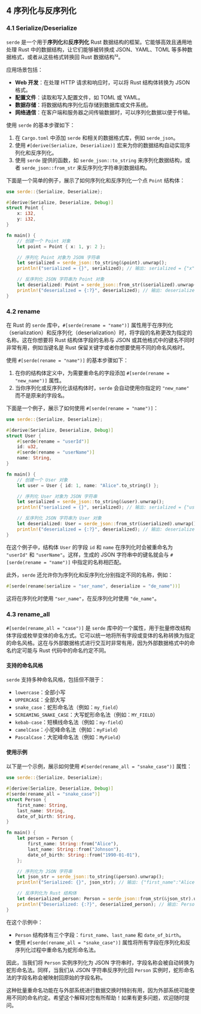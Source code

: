## 4 序列化与反序列化

### 4.1 Serialize/Deserialize
`serde` 是一个用于**序列化**和**反序列化** Rust 数据结构的框架。它能够高效且通用地处理 Rust 中的数据结构，让它们能够被转换成 JSON、YAML、TOML 等多种数据格式，或者从这些格式转换回 Rust 数据结构¹²。

应用场景包括：
- **Web 开发**：在处理 HTTP 请求和响应时，可以将 Rust 结构体转换为 JSON 格式。
- **配置文件**：读取和写入配置文件，如 TOML 或 YAML。
- **数据存储**：将数据结构序列化后存储到数据库或文件系统。
- **网络通信**：在客户端和服务器之间传输数据时，可以序列化数据以便于传输。

使用 `serde` 的基本步骤如下：
1. 在 `Cargo.toml` 中添加 `serde` 和相关的数据格式库，例如 `serde_json`。
2. 使用 `#[derive(Serialize, Deserialize)]` 宏来为你的数据结构自动实现序列化和反序列化。
3. 使用 `serde` 提供的函数，如 `serde_json::to_string` 来序列化数据结构，或者 `serde_json::from_str` 来反序列化字符串到数据结构。

下面是一个简单的例子，展示了如何序列化和反序列化一个点 `Point` 结构体：

```rust
use serde::{Serialize, Deserialize};

#[derive(Serialize, Deserialize, Debug)]
struct Point {
    x: i32,
    y: i32,
}

fn main() {
    // 创建一个 Point 对象
    let point = Point { x: 1, y: 2 };

    // 序列化 Point 对象为 JSON 字符串
    let serialized = serde_json::to_string(&point).unwrap();
    println!("serialized = {}", serialized); // 输出: serialized = {"x":1,"y":2}

    // 反序列化 JSON 字符串为 Point 对象
    let deserialized: Point = serde_json::from_str(&serialized).unwrap();
    println!("deserialized = {:?}", deserialized); // 输出: deserialized = Point { x: 1, y: 2 }
}
```

### 4.2 rename
在 Rust 的 `serde` 库中，`#[serde(rename = "name")]` 属性用于在序列化（serialization）和反序列化（deserialization）时，将字段的名称更改为指定的名称。这在你想要将 Rust 结构体字段的名称与 JSON 或其他格式中的键名不同时非常有用，例如当键名是 Rust 保留关键字或者你想要使用不同的命名风格时。

使用 `#[serde(rename = "name")]` 的基本步骤如下：

1. 在你的结构体定义中，为需要重命名的字段添加 `#[serde(rename = "new_name")]` 属性。
2. 当你序列化或反序列化该结构体时，`serde` 会自动使用你指定的 `"new_name"` 而不是原来的字段名。

下面是一个例子，展示了如何使用 `#[serde(rename = "name")]`：

```rust
use serde::{Serialize, Deserialize};

#[derive(Serialize, Deserialize, Debug)]
struct User {
    #[serde(rename = "userId")]
    id: u32,
    #[serde(rename = "userName")]
    name: String,
}

fn main() {
    // 创建一个 User 对象
    let user = User { id: 1, name: "Alice".to_string() };

    // 序列化 User 对象为 JSON 字符串
    let serialized = serde_json::to_string(&user).unwrap();
    println!("serialized = {}", serialized); // 输出: serialized = {"userId":1,"userName":"Alice"}

    // 反序列化 JSON 字符串为 User 对象
    let deserialized: User = serde_json::from_str(&serialized).unwrap();
    println!("deserialized = {:?}", deserialized); // 输出: deserialized = User { id: 1, name: "Alice" }
}
```

在这个例子中，结构体 `User` 的字段 `id` 和 `name` 在序列化时会被重命名为 `"userId"` 和 `"userName"`。这样，生成的 JSON 字符串中的键名就会与 `#[serde(rename = "name")]` 中指定的名称相匹配。

此外，`serde` 还允许你为序列化和反序列化分别指定不同的名称，例如：

```rust
#[serde(rename(serialize = "ser_name", deserialize = "de_name"))]
```

这将在序列化时使用 `"ser_name"`，在反序列化时使用 `"de_name"`。

### 4.3 rename_all
`#[serde(rename_all = "case")]` 是 `serde` 库中的一个属性，用于批量修改结构体字段或枚举变体的命名方式。它可以统一地将所有字段或变体的名称转换为指定的命名风格。这在与外部数据格式进行交互时非常有用，因为外部数据格式中的命名约定可能与 Rust 代码中的命名约定不同。

#### 支持的命名风格

`serde` 支持多种命名风格，包括但不限于：

- `lowercase`：全部小写
- `UPPERCASE`：全部大写
- `snake_case`：蛇形命名法（例如：`my_field`）
- `SCREAMING_SNAKE_CASE`：大写蛇形命名法（例如：`MY_FIELD`）
- `kebab-case`：短横线命名法（例如：`my-field`）
- `camelCase`：小驼峰命名法（例如：`myField`）
- `PascalCase`：大驼峰命名法（例如：`MyField`）

#### 使用示例

以下是一个示例，展示如何使用 `#[serde(rename_all = "snake_case")]` 属性：

```rust
use serde::{Serialize, Deserialize};

#[derive(Serialize, Deserialize, Debug)]
#[serde(rename_all = "snake_case")]
struct Person {
    first_name: String,
    last_name: String,
    date_of_birth: String,
}

fn main() {
    let person = Person {
        first_name: String::from("Alice"),
        last_name: String::from("Johnson"),
        date_of_birth: String::from("1990-01-01"),
    };

    // 序列化为 JSON 字符串
    let json_str = serde_json::to_string(&person).unwrap();
    println!("Serialized: {}", json_str); // 输出: {"first_name":"Alice","last_name":"Johnson","date_of_birth":"1990-01-01"}

    // 反序列化为 Rust 结构体
    let deserialized_person: Person = serde_json::from_str(&json_str).unwrap();
    println!("Deserialized: {:?}", deserialized_person); // 输出: Person { first_name: "Alice", last_name: "Johnson", date_of_birth: "1990-01-01" }
}
```

在这个示例中：

- `Person` 结构体有三个字段：`first_name`、`last_name` 和 `date_of_birth`。
- 使用 `#[serde(rename_all = "snake_case")]` 属性将所有字段在序列化和反序列化过程中重命名为蛇形命名法。

因此，当我们将 `Person` 实例序列化为 JSON 字符串时，字段名称会被自动转换为蛇形命名法。同样，当我们从 JSON 字符串反序列化回 `Person` 实例时，蛇形命名法的字段名称会被映射回原始的字段名称。

这种批量重命名功能在与外部系统进行数据交换时特别有用，因为外部系统可能使用不同的命名约定。希望这个解释对您有所帮助！如果有更多问题，欢迎随时提问。
